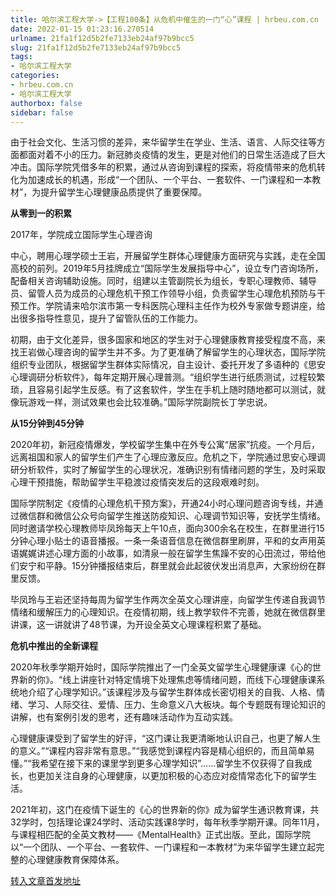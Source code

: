 ```yaml
---
title: 哈尔滨工程大学->【工程100条】从危机中催生的一门“心”课程 | hrbeu.com.cn
date: 2022-01-15 01:23:16.270514
urlname: 21fa1f12d5b2fe7133eb24af97b9bcc5
slug: 21fa1f12d5b2fe7133eb24af97b9bcc5
tags: 
- 哈尔滨工程大学
categories:
- hrbeu.com.cn
- 哈尔滨工程大学
authorbox: false
sidebar: false
---
```

由于社会文化、生活习惯的差异，来华留学生在学业、生活、语言、人际交往等方面都面对着不小的压力。新冠肺炎疫情的发生，更是对他们的日常生活造成了巨大冲击。国际学院凭借多年的积累，通过从咨询到课程的探索，将疫情带来的危机转化为加速成长的机遇，形成“一个团队、一个平台、一套软件、一门课程和一本教材”，为提升留学生心理健康品质提供了重要保障。

**从零到一的积累**

2017年，学院成立国际学生心理咨询
<!--more-->
中心，聘用心理学硕士王岩，开展留学生群体心理健康方面研究与实践，走在全国高校的前列。2019年5月挂牌成立“国际学生发展指导中心”，设立专门咨询场所，配备相关咨询辅助设施。同时，组建以主管副院长为组长，专职心理教师、辅导员、留管人员为成员的心理危机干预工作领导小组，负责留学生心理危机预防与干预工作。学院请来哈尔滨市第一专科医院心理科主任作为校外专家做专题讲座，给出很多指导性意见，提升了留管队伍的工作能力。

初期，由于文化差异，很多国家和地区的学生对于心理健康教育接受程度不高，来找王岩做心理咨询的留学生并不多。为了更准确了解留学生的心理状态，国际学院组织专业团队，根据留学生群体实际情况，自主设计、委托开发了多语种的《思安心理调研分析软件》，每年定期开展心理普测。“组织学生进行纸质测试，过程较繁琐，且容易引起学生反感。有了这套软件，学生在手机上随时随地都可以测试，就像玩游戏一样，测试效果也会比较准确。”国际学院副院长丁学忠说。

**从15分钟到45分钟**

2020年初，新冠疫情爆发，学校留学生集中在外专公寓“居家”抗疫。一个月后，远离祖国和家人的留学生们产生了心理应激反应。危机之下，学院通过思安心理调研分析软件，实时了解留学生的心理状况，准确识别有情绪问题的学生，及时采取心理干预措施，帮助留学生平稳渡过疫情突发后的这段艰难时刻。

国际学院制定《疫情的心理危机干预方案》，开通24小时心理问题咨询专线，并通过微信群和微信公众号向留学生推送防疫知识、心理调节知识等，安抚学生情绪。同时邀请学校心理教师毕凤玲每天上午10点，面向300余名在校生，在群里进行15分钟心理小贴士的语音播报。一条一条语音信息在微信群里刷屏，平和的女声用英语娓娓讲述心理方面的小故事，如清泉一般在留学生焦躁不安的心田流过，带给他们安宁和平静。15分钟播报结束后，群里就会此起彼伏发出消息声，大家纷纷在群里反馈。

毕凤玲与王岩还坚持每周为留学生作两次全英文心理讲座，向留学生传递自我调节情绪和缓解压力的心理知识。在疫情初期，线上教学软件不完善，她就在微信群里讲课，这一讲就讲了48节课，为开设全英文心理课程积累了基础。

**危机中推出的全新课程**

2020年秋季学期开始时，国际学院推出了一门全英文留学生心理健康课《心的世界新的你》。“线上讲座针对特定情境下处理焦虑等情绪问题，而线下心理健康课系统地介绍了心理学知识。”该课程涉及与留学生群体成长密切相关的自我、人格、情绪、学习、人际交往、爱情、压力、生命意义八大板块。每个专题既有理论知识的讲解，也有案例引发的思考，还有趣味活动作为互动实践。

心理健康课受到了留学生的好评，“这门课让我更清晰地认识自己，也更了解人生的意义。”“课程内容非常有意思。”“我感觉到课程内容是精心组织的，而且简单易懂。”“我希望在接下来的课里学到更多心理学知识”……留学生不仅获得了自我成长，也更加关注自身的心理健康，以更加积极的心态应对疫情常态化下的留学生活。

2021年初，这门在疫情下诞生的《心的世界新的你》成为留学生通识教育课，共32学时，包括理论课24学时、活动实践课8学时，每年秋季学期开课。同年11月，与课程相匹配的全英文教材——《MentalHealth》正式出版。至此，国际学院以“一个团队、一个平台、一套软件、一门课程和一本教材”为来华留学生建立起完整的心理健康教育保障体系。



[转入文章首发地址](http://gongxue.cn/info/1141/69477.htm)